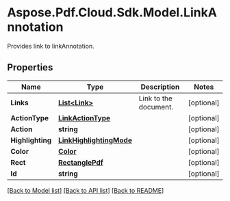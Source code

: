 ﻿# Aspose.Pdf.Cloud.Sdk.Model.LinkAnnotation
Provides link to linkAnnotation.

## Properties

Name | Type | Description | Notes
------------ | ------------- | ------------- | -------------
**Links** | [**List&lt;Link&gt;**](Link.md) | Link to the document. | [optional] 
**ActionType** | [**LinkActionType**](LinkActionType.md) |  | [optional] 
**Action** | **string** |  | [optional] 
**Highlighting** | [**LinkHighlightingMode**](LinkHighlightingMode.md) |  | [optional] 
**Color** | [**Color**](Color.md) |  | [optional] 
**Rect** | [**RectanglePdf**](RectanglePdf.md) |  | [optional] 
**Id** | **string** |  | [optional] 

[[Back to Model list]](../README.md#documentation-for-models) [[Back to API list]](../README.md#documentation-for-api-endpoints) [[Back to README]](../README.md)

